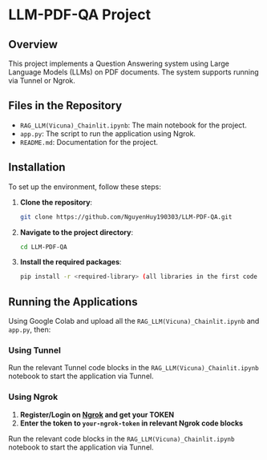 # LLM-PDF-QA Project

## Overview
This project implements a Question Answering system using Large Language Models (LLMs) on PDF documents. The system supports running via Tunnel or Ngrok.

## Files in the Repository
- `RAG_LLM(Vicuna)_Chainlit.ipynb`: The main notebook for the project.
- `app.py`: The script to run the application using Ngrok.
- `README.md`: Documentation for the project.

## Installation
To set up the environment, follow these steps:
1. **Clone the repository**:
    ```bash
    git clone https://github.com/NguyenHuy190303/LLM-PDF-QA.git
    ```

2. **Navigate to the project directory**:
    ```bash
    cd LLM-PDF-QA
    ```

3. **Install the required packages**:
    ```bash
    pip install -r <required-library> (all libraries in the first code block in RAG_LLM(Vicuna)_Chainlit.ipynb file)
    ```

## Running the Applications
Using Google Colab and upload all the `RAG_LLM(Vicuna)_Chainlit.ipynb` and `app.py`, then:
### Using Tunnel
Run the relevant Tunnel code blocks in the `RAG_LLM(Vicuna)_Chainlit.ipynb` notebook to start the application via Tunnel.
### Using Ngrok
1. **Register/Login on [Ngrok](https://ngrok.com/) and get your TOKEN**
2. **Enter the token to `your-ngrok-token` in relevant Ngrok code blocks**

Run the relevant code blocks in the `RAG_LLM(Vicuna)_Chainlit.ipynb` notebook to start the application via Tunnel.

